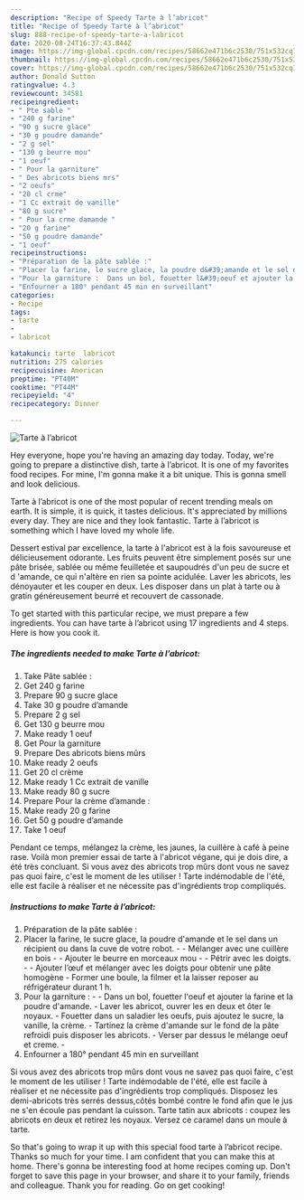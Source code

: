 ```yaml
---
description: "Recipe of Speedy Tarte à l’abricot"
title: "Recipe of Speedy Tarte à l’abricot"
slug: 888-recipe-of-speedy-tarte-a-labricot
date: 2020-08-24T16:37:43.844Z
image: https://img-global.cpcdn.com/recipes/58662e471b6c2530/751x532cq70/tarte-a-labricot-photo-principale-de-la-recette.jpg
thumbnail: https://img-global.cpcdn.com/recipes/58662e471b6c2530/751x532cq70/tarte-a-labricot-photo-principale-de-la-recette.jpg
cover: https://img-global.cpcdn.com/recipes/58662e471b6c2530/751x532cq70/tarte-a-labricot-photo-principale-de-la-recette.jpg
author: Donald Sutton
ratingvalue: 4.3
reviewcount: 34581
recipeingredient:
- " Pte sable "
- "240 g farine"
- "90 g sucre glace"
- "30 g poudre damande"
- "2 g sel"
- "130 g beurre mou"
- "1 oeuf"
- " Pour la garniture"
- " Des abricots biens mrs"
- "2 oeufs"
- "20 cl crme"
- "1 Cc extrait de vanille"
- "80 g sucre"
- " Pour la crme damande "
- "20 g farine"
- "50 g poudre damande"
- "1 oeuf"
recipeinstructions:
- "Préparation de la pâte sablée :"
- "Placer la farine, le sucre glace, la poudre d&#39;amande et le sel dans un récipient ou dans la cuve de votre robot.  Mélanger avec une cuillère en bois  Ajouter le beurre en morceaux mou  Pétrir avec les doigts.  Ajouter l’œuf et mélanger avec les doigts pour obtenir une pâte homogène  Former une boule, la filmer et la laisser reposer au réfrigérateur durant 1 h."
- "Pour la garniture :  Dans un bol, fouetter l&#39;oeuf et ajouter la farine et la poudre d&#39;amande.  Laver les abricot, ouvrer les en deux et ôter le noyaux. Fouetter dans un saladier les oeufs, puis ajoutez le sucre, la vanille, la crème. Tartinez la crème d&#39;amande sur le fond de la pâte refroidi puis disposer les abricots.  Verser par dessus le mélange oeuf et creme. -"
- "Enfourner a 180° pendant 45 min en surveillant"
categories:
- Recipe
tags:
- tarte
- 
- labricot

katakunci: tarte  labricot 
nutrition: 275 calories
recipecuisine: American
preptime: "PT40M"
cooktime: "PT44M"
recipeyield: "4"
recipecategory: Dinner

---
```



![Tarte à l’abricot](https://img-global.cpcdn.com/recipes/58662e471b6c2530/751x532cq70/tarte-a-labricot-photo-principale-de-la-recette.jpg)

Hey everyone, hope you're having an amazing day today. Today, we're going to prepare a distinctive dish, tarte à l’abricot. It is one of my favorites food recipes. For mine, I'm gonna make it a bit unique. This is gonna smell and look delicious.

Tarte à l’abricot is one of the most popular of recent trending meals on earth. It is simple, it is quick, it tastes delicious. It's appreciated by millions every day. They are nice and they look fantastic. Tarte à l’abricot is something which I have loved my whole life.

Dessert estival par excellence, la tarte à l&#39;abricot est à la fois savoureuse et délicieusement odorante. Les fruits peuvent être simplement posés sur une pâte brisée, sablée ou même feuilletée et saupoudrés d&#39;un peu de sucre et d &#39;amande, ce qui n&#39;altère en rien sa pointe acidulée. Laver les abricots, les dénoyauter et les couper en deux. Les disposer dans un plat à tarte ou à gratin généreusement beurré et recouvert de cassonade.


To get started with this particular recipe, we must prepare a few ingredients. You can have tarte à l’abricot using 17 ingredients and 4 steps. Here is how you cook it.

<!--inarticleads1-->

##### The ingredients needed to make Tarte à l’abricot:

1. Take  Pâte sablée :
1. Get 240 g farine
1. Prepare 90 g sucre glace
1. Take 30 g poudre d’amande
1. Prepare 2 g sel
1. Get 130 g beurre mou
1. Make ready 1 oeuf
1. Get  Pour la garniture
1. Prepare  Des abricots biens mûrs
1. Make ready 2 oeufs
1. Get 20 cl crème
1. Make ready 1 Cc extrait de vanille
1. Make ready 80 g sucre
1. Prepare  Pour la crème d’amande :
1. Make ready 20 g farine
1. Get 50 g poudre d’amande
1. Take 1 oeuf


Pendant ce temps, mélangez la crème, les jaunes, la cuillère à café à peine rase. Voilà mon premier essai de tarte à l&#39;abricot végane, qui je dois dire, a été très concluant. Si vous avez des abricots trop mûrs dont vous ne savez pas quoi faire, c&#39;est le moment de les utiliser ! Tarte indémodable de l&#39;été, elle est facile à réaliser et ne nécessite pas d&#39;ingrédients trop compliqués. 

<!--inarticleads2-->

##### Instructions to make Tarte à l’abricot:

1. Préparation de la pâte sablée :
1. Placer la farine, le sucre glace, la poudre d&#39;amande et le sel dans un récipient ou dans la cuve de votre robot. -  - Mélanger avec une cuillère en bois -  - Ajouter le beurre en morceaux mou -  - Pétrir avec les doigts. -  - Ajouter l’œuf et mélanger avec les doigts pour obtenir une pâte homogène  - Former une boule, la filmer et la laisser reposer au réfrigérateur durant 1 h.
1. Pour la garniture : -  - Dans un bol, fouetter l&#39;oeuf et ajouter la farine et la poudre d&#39;amande.  - Laver les abricot, ouvrer les en deux et ôter le noyaux. - Fouetter dans un saladier les oeufs, puis ajoutez le sucre, la vanille, la crème. - Tartinez la crème d&#39;amande sur le fond de la pâte refroidi puis disposer les abricots.  - Verser par dessus le mélange oeuf et creme. -
1. Enfourner a 180° pendant 45 min en surveillant


Si vous avez des abricots trop mûrs dont vous ne savez pas quoi faire, c&#39;est le moment de les utiliser ! Tarte indémodable de l&#39;été, elle est facile à réaliser et ne nécessite pas d&#39;ingrédients trop compliqués. Disposez les demi-abricots très serrés dessus,côtés bombé contre le fond afin que le jus ne s&#39;en écoule pas pendant la cuisson. Tarte tatin aux abricots : coupez les abricots en deux et retirez les noyaux. Versez ce caramel dans un moule à tarte. 

So that's going to wrap it up with this special food tarte à l’abricot recipe. Thanks so much for your time. I am confident that you can make this at home. There's gonna be interesting food at home recipes coming up. Don't forget to save this page in your browser, and share it to your family, friends and colleague. Thank you for reading. Go on get cooking!
